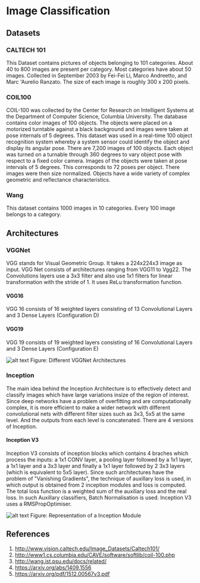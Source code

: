 # Image Classification

## Datasets
### CALTECH 101
This Dataset contains pictures of objects belonging to 101 categories. About 40 to 800 images are present per category. Most categories have about 50 images. Collected in September 2003 by Fei-Fei Li, Marco Andreetto, and Marc 'Aurelio Ranzato.  The size of each image is roughly 300 x 200 pixels.

### COIL100
COIL-100 was collected by the Center for Research on Intelligent Systems at the Department of Computer Science, Columbia University. The database contains color images of 100 objects. The objects were placed on a motorized turntable against a black background and images were taken at pose internals of 5 degrees. This dataset was used in a real-time 100 object recognition system whereby a system sensor could identify the object and display its angular pose. There are 7,200 images of 100 objects. Each object was turned on a turnable through 360 degrees to vary object pose with respect to a fixed color camera. Images of the objects were taken at pose intervals of 5 degrees. This corresponds to 72 poses per object. There images were then size normalized. Objects have a wide variety of complex geometric and reflectance characteristics.

### Wang
This dataset contains 1000 images in 10 categories. Every 100 image belongs to a category.

## Architectures
### VGGNet
VGG stands for Visual Geometric Group. It takes a 224x224x3 image as input. VGG Net consists of architectures ranging from VGG11 to Vgg22. The Convolutions layers use a 3x3 filter and also use 1x1 filters for linear transformation with the stride of 1. It uses ReLu transformation function.

#### VGG16
VGG 16 consists of 16 weighted layers consisting of 13 Convolutional Layers and 3 Dense Layers (Configuration D)

#### VGG19
VGG 19 consists of 19 weighted layers consisting of 16 Convolutional Layers and 3 Dense Layers (Configuration E)

![alt text](https://github.com/niranjana98/Image-Classification/blob/main/VGGNet.png)
Figure: Different VGGNet Architectures

### Inception
The main idea behind the Inception Architecture is to effectively detect and classify images which have large variations insize of the region of interest. Since deep networks have a problem of overfitting and are computationally complex, it is more efficient to make a wider network with different convolutional nets with different filter sizes such as 3x3, 5x5 at the same level. And the outputs from each level is concatenated. There are 4 versions of Inception. 

#### Inception V3
Inception V3 consists of inception blocks which contains 4 braches which process the inputs: a 1x1 CONV layer, a pooling layer followed by a 1x1 layer, a 1x1 layer and a 3x3 layer and finally a 1x1 layer followed by 2 3x3 layers (which is equivalent to 5x5 layer). Since such architectures have the problem of "Vanishing Gradients", the technique of auxillary loss is used, in which output is obtained from 2 inception modules and loss is computed. The total loss function is a weighted sum of the auxiliary loss and the real loss. In such Auxillary classifiers, Batch Normalisation is used. Inception V3 uses a RMSPropOptimiser.

![alt text](https://github.com/niranjana98/Image-Classification/blob/main/Inception%20Module.png)
Figure: Representation of a Inception Module


## References
1. http://www.vision.caltech.edu/Image_Datasets/Caltech101/
2. http://www1.cs.columbia.edu/CAVE/software/softlib/coil-100.php
3. http://wang.ist.psu.edu/docs/related/
4. https://arxiv.org/abs/1409.1556
5. https://arxiv.org/pdf/1512.00567v3.pdf

